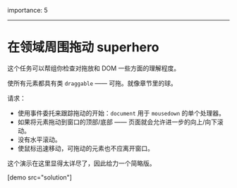 importance: 5

---

# 在领域周围拖动 superhero

这个任务可以帮组你检查对拖放和 DOM 一些方面的理解程度。

使所有元素都具有类 `draggable` —— 可拖。就像章节里的球。

请求：

- 使用事件委托来跟踪拖动的开始：`document` 用于 `mousedown` 的单个处理器。
- 如果将元素拖动到窗口的顶部/底部 —— 页面就会允许进一步的向上/向下滚动。
- 没有水平滚动。
- 使鼠标迅速移动，可拖动的元素也不应离开窗口。

这个演示在这里显得太详尽了，因此给力一个简略版。

[demo src="solution"]
